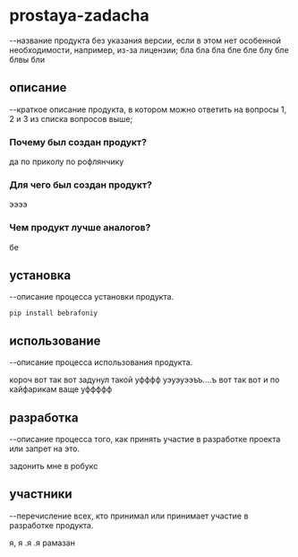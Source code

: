 # prostaya-zadacha
--название продукта без указания версии, если в этом нет особенной необходимости, например, из-за лицензии;
бла бла бла бле бле блу бле блвы бли
## описание
--краткое описание продукта, в котором можно ответить на вопросы 1, 2 и 3 из списка вопросов выше;

### Почему был создан продукт?
да по приколу по рофлянчику
### Для чего был создан продукт?
ээээ
### Чем продукт лучше аналогов?
бе

## установка
--описание процесса установки продукта.

```
pip install bebrafoniy
```

## использование
--описание процесса использования продукта.

короч вот так вот задунул такой уфффф уэуэуээъъ....ъ вот так вот и по кайфарикам ваще уффффф

## разработка
--описание процесса того, как принять участие в разработке проекта или запрет на это.

задонить мне в робукс

## участники
--перечисление всех, кто принимал или принимает участие в разработке продукта.

я, я .я .я рамазан

